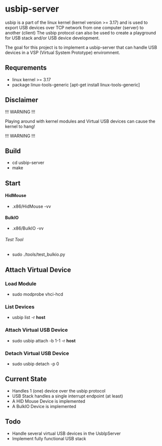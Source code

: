 # usbip-server

usbip is a part of the linux kernel (kernel version >= 3.17) and is used to export USB devices over TCP network from one computer (server) to another (client)
The usbip protocol can also be used to create a playground for USB stack and/or USB device development.

The goal for this project is to implement a usbip-server that can handle USB devices in a VSP (Virtual System Prototype) enviromnent.

## Requrements
- linux kernel >= 3.17
- package linux-tools-generic [apt-get install linux-tools-generic]

## Disclaimer

!!! WARNING !!!

Playing around with kernel modules and Virtual USB devices can cause the kernel to hang!

!!! WARNING !!!

## Build
- cd usbip-server
- make

## Start

#### HidMouse
- .x86/HidMouse -vv

#### BulkIO
- .x86/BulkIO -vv

###### Test Tool
- sudo ./tools/test_bulkio.py

## Attach Virtual Device

### Load Module
- sudo modprobe vhci-hcd

### List Devices
- usbip list -r **host**

### Attach Virtual USB Device
- sudo usbip attach -b 1-1 -r **host**

### Detach Virtual USB Device
- sudo usbip detach -p 0

## Current State
- Handles 1 (one) device over the usbip protocol
- USB Stack handles a single interrupt endpoint (at least)
- A HID Mouse Device is implemented
- A BulkIO Device is implemented

## Todo
- Handle several virtual USB devices in the UsbIpServer
- Implement fully functional USB stack
